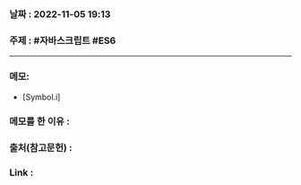 ### 날짜 : 2022-11-05 19:13
### 주제 : #자바스크립트 #ES6 

---- 

### 메모: 
- [Symbol.i]


### 메모를 한 이유 : 


### 출처(참고문헌) : 


### Link : 
